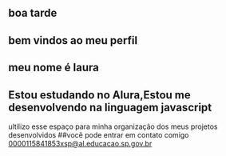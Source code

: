 ## boa tarde
## bem vindos ao meu perfil
## meu nome é laura
## Estou estudando no Alura,Estou me desenvolvendo na linguagem javascript
 ultilizo esse espaço para minha organização dos meus projetos desenvolvidos
 ##você pode entrar em contato comigo
 0000115841853xsp@al.educacao.sp.gov.br
 
